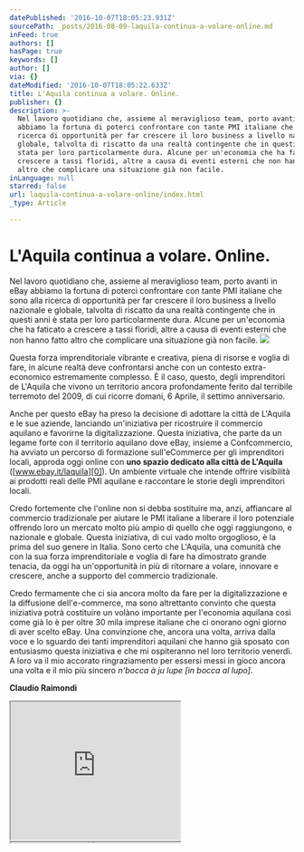 ```yaml
---
datePublished: '2016-10-07T18:05:23.931Z'
sourcePath: _posts/2016-08-09-laquila-continua-a-volare-online.md
inFeed: true
authors: []
hasPage: true
keywords: []
author: []
via: {}
dateModified: '2016-10-07T18:05:22.633Z'
title: L'Aquila continua a volare. Online.
publisher: {}
description: >-
  Nel lavoro quotidiano che, assieme al meraviglioso team, porto avanti in eBay
  abbiamo la fortuna di poterci confrontare con tante PMI italiane che sono alla
  ricerca di opportunità per far crescere il loro business a livello nazionale e
  globale, talvolta di riscatto da una realtà contingente che in questi anni è
  stata per loro particolarmente dura. Alcune per un'economia che ha faticato a
  crescere a tassi floridi, altre a causa di eventi esterni che non hanno fatto
  altro che complicare una situazione già non facile.
inLanguage: null
starred: false
url: laquila-continua-a-volare-online/index.html
_type: Article

---
```

# L'Aquila continua a volare. Online.

Nel lavoro quotidiano che, assieme al meraviglioso team, porto avanti in eBay abbiamo la fortuna di poterci confrontare con tante PMI italiane che sono alla ricerca di opportunità per far crescere il loro business a livello nazionale e globale, talvolta di riscatto da una realtà contingente che in questi anni è stata per loro particolarmente dura. Alcune per un'economia che ha faticato a crescere a tassi floridi, altre a causa di eventi esterni che non hanno fatto altro che complicare una situazione già non facile.
![](https://the-grid-user-content.s3-us-west-2.amazonaws.com/fb6631d2-8d70-4c56-846d-260ed2c7a200.jpg)

Questa forza imprenditoriale vibrante e creativa, piena di risorse e voglia di fare, in alcune realtà deve confrontarsi anche con un contesto extra-economico estremamente complesso. È il caso, questo, degli imprenditori de L'Aquila che vivono un territorio ancora profondamente ferito dal terribile terremoto del 2009, di cui ricorre domani, 6 Aprile, il settimo anniversario.

Anche per questo eBay ha preso la decisione di adottare la città de L'Aquila e le sue aziende, lanciando un'iniziativa per ricostruire il commercio aquilano e favorirne la digitalizzazione. Questa iniziativa, che parte da un legame forte con il territorio aquilano dove eBay, insieme a Confcommercio, ha avviato un percorso di formazione sull'eCommerce per gli imprenditori locali, approda oggi online con **uno spazio dedicato alla città de L'Aquila** ([www.ebay.it/laquila][0]). Un ambiente virtuale che intende offrire visibilità ai prodotti reali delle PMI aquilane e raccontare le storie degli imprenditori locali.

Credo fortemente che l'online non si debba sostituire ma, anzi, affiancare al commercio tradizionale per aiutare le PMI italiane a liberare il loro potenziale offrendo loro un mercato molto più ampio di quello che oggi raggiungono, e nazionale e globale. Questa iniziativa, di cui vado molto orgoglioso, è la prima del suo genere in Italia. Sono certo che L'Aquila, una comunità che con la sua forza imprenditoriale e voglia di fare ha dimostrato grande tenacia, da oggi ha un'opportunità in più di ritornare a volare, innovare e crescere, anche a supporto del commercio tradizionale.

Credo fermamente che ci sia ancora molto da fare per la digitalizzazione e la diffusione dell'e-commerce, ma sono altrettanto convinto che questa iniziativa potrà costituire un volàno importante per l'economia aquilana così come già lo è per oltre 30 mila imprese italiane che ci onorano ogni giorno di aver scelto eBay. Una convinzione che, ancora una volta, arriva dalla voce e lo sguardo dei tanti imprenditori aquilani che hanno già sposato con entusiasmo questa iniziativa e che mi ospiteranno nel loro territorio venerdì. A loro va il mio accorato ringraziamento per essersi messi in gioco ancora una volta e il mio più sincero _n'bocca à ju lupe \[in bocca al lupo\]_.

**Claudio Raimondi**

<iframe src="https://the-grid.github.io/ed-userhtml/?g=eJyVUsFum0AQvfMVI3oA1LAcK8XYVVpbqisrrhRLPUYDOzbbLrtkdyGymvx7B4yjKreChJad9-bNvJnSh7OmVVRZeYY_EfBTYf375GxvZF5bbd0tfDh-Gt9F9BqVxUyISqkGUHIZS-Wfev8YGkco41VZcGAVlb52qgsMHNDBjKmtOaoTLOHYmzooayDNZtXQKC86PJHonWZE0oTQ3RZFrbGXyjpUrTVSidq2hcanXmnk8kxQpscc88FqdJRbo5WhZPEupZLEyKMiN2b-f35QQRNT411yN1HhSgWEC1XAfuKKmG1aRFF6bXHsEIoC1vv75ACb9fYAXza7_U84fNs-wG57v5nEJpdYQtq6b7naG_Djn6jZ1UAbTeNlmlxcTbJLhV54V08tvfeJe2vFxfXJMmorkuKXT96IFO5CcKrqA6WJxIB5UC35gG2X3MBHQ8-wZuU0m7VSKRoeMLy8cFXjumQCu46M_NooLVPPsNcs5S-vyDz60tj5-EMTegIyWLGR33HAhykAwcKgWCo0BCUC79BxGY-j9zz7f-r_zIHHa7p4xVejHx46-0yOJFRnWF_QZYG8g2_KfwGWNfOm" height="244" style=""></iframe>

<iframe src="https://the-grid.github.io/ed-userhtml/?g=eJzFkk1OwzAQhfc5ReQtJRYsq1IhEAskVmwRqhzbJFP5T_ZEoUK5C2fhZGTyQ9NdWXVle-Z7b0ZP3iQZIWCOh6DvmAjBgBQI3nGjrvbJO7bNvrKf75zdS-9QfyJb56xGDGvOk6y1FYWPFVuNDNkQ8BC1UDI2tnyBhFMXUFt6PhlttSOjN6oP9idqgp57eNRRK_gEtFXfvfkrkl9fmPWDBajFfm3bFo9GNAr8qwDrnYJC-qMtKZyww8yJy2fwBAIrKr0wBlXIkY8LXx5qjz5xcAkBG9pXGP7hoxXmeuJ3s2CnS3Eo9qFixznddO1W_8zk9vxMSuOrs0Mh-KJBjOd7l3XZho9fdfsLlJf_Hg" height="1" style=""></iframe>



[0]: http://www.ebay.it/laquila